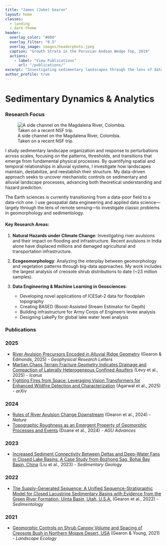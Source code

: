 ```yaml
---
title: "James (Jake) Gearon"
layout: home
classes:
  - landing
  - dark-theme
header:
  overlay_color: "#000"
  overlay_filter: "0.5"
  overlay_image: images/headerphoto.jpeg
  caption: "Growth Strata in the Peruvian Andean Wedge Top, 2019"
  actions:
    - label: "View Publications"
      url: "/publications/"
excerpt: "Investigating sedimentary landscapes through the lens of data science and remote sensing"
author_profile: true
---
```


# Sedimentary Dynamics & Analytics

### Research Focus

<figure class="align-right" style="width: 350px">
  <img src="images/homepagephoto.jpeg" alt="A side channel on the Magdalena River, Colombia. Taken on a recent NSF trip.">
  <figcaption>A side channel on the Magdalena River, Colombia. Taken on a recent NSF trip.</figcaption>
</figure>

 I study sedimentary landscape organization and response to perturbations across scales, focusing on the patterns, thresholds, and transitions that emerge from fundamental physical processes. By quantifying spatial and temporal relationships in alluvial systems, I investigate how landscapes maintain, destabilize, and reestablish their structure. My data-driven approach seeks to uncover mechanistic controls on sedimentary and alluvial landscape processes, advancing both theoretical understanding and hazard prediction.

The Earth sciences is currently transitioning from a data-poor field to a data-rich one. I use geospatial data engineering and applied data science—largely through the lens of remote sensing—to investigate classic problems in geomorphology and sedimentology. 

#### Key Research Areas:

1. **Natural Hazards under Climate Change**: Investigating river avulsions and their impact on flooding and infrastructure. Recent avulsions in India alone have displaced millions and damaged agricultural and transportation infrastructure.

2. **Ecogeomorphology**: Analyzing the interplay between geomorphology and vegetation patterns through big-data approaches. My work includes the largest analysis of creosote shrub distributions to date (~23 million samples).

3. **Data Engineering & Machine Learning in Geosciences**: 
   - Developing novel applications of ICESat-2 data for floodplain topography
   - Creating BASED (Boost-Assisted Stream Estimator for Depth)
   - Building infrastructure for Army Corps of Engineers levee analysis
   - Designing LakePy for global lake water level analysis

### Publications

### 2025
- [River Avulsion Precursors Encoded in Alluvial Ridge Geometry](/paper-summaries/river-avulsion-precursors/) (Gearon & Edmonds, 2025) - *Geophysical Research Letters*
- [Martian Chaos Terrain Fracture Geometry Indicates Drainage and Compaction of Laterally Heterogeneous Confined Aquifers](/paper-summaries/martian-chaos-terrain/) (Levy et al., 2025) - *Icarus*
- [Fighting Fires from Space: Leveraging Vision Transformers for Enhanced Wildfire Detection and Characterization](/paper-summaries/fighting-fires-space/) (Agarwal et al., 2025) - *arXiv*

### 2024
- [Rules of River Avulsion Change Downstream](/paper-summaries/rules-of-river-avulsion/) (Gearon et al., 2024) - *Nature*
- [Topographic Roughness as an Emergent Property of Geomorphic Processes and Events](/paper-summaries/topographic-roughness-emergent/) (Doane et al., 2024) - *AGU Advances*

### 2023
- [Increased Sediment Connectivity Between Deltas and Deep-Water Fans in Closed Lake Basins: A Case Study from Bozhong Sag, Bohai Bay Basin, China](/paper-summaries/sediment-connectivity/) (Liu et al., 2023) - *Sedimentary Geology*

### 2022
- [The Supply-Generated Sequence: A Unified Sequence-Stratigraphic Model for Closed Lacustrine Sedimentary Basins with Evidence from the Green River Formation, Uinta Basin, Utah, U.S.A.](/paper-summaries/supply-generated-sequence/) (Gearon et al., 2022) - *Sedimentology*

### 2021
- [Geomorphic Controls on Shrub Canopy Volume and Spacing of Creosote Bush in Northern Mojave Desert, USA](/paper-summaries/geomorphic-controls-shrub-canopy/) (Gearon & Young, 2021) - *Landscape Ecology*
